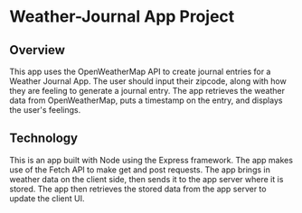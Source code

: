 # Weather-Journal App Project

## Overview

This app uses the OpenWeatherMap API to create journal entries for a Weather Journal App. The user should input their zipcode, along with how they are feeling to generate a journal entry. The app retrieves the weather data from OpenWeatherMap, puts a timestamp on the entry, and displays the user's feelings.

## Technology

This is an app built with Node using the Express framework. The app makes use of the Fetch API to make get and post requests. The app brings in weather data on the client side, then sends it to the app server where it is stored. The app then retrieves the stored data from the app server to update the client UI.

